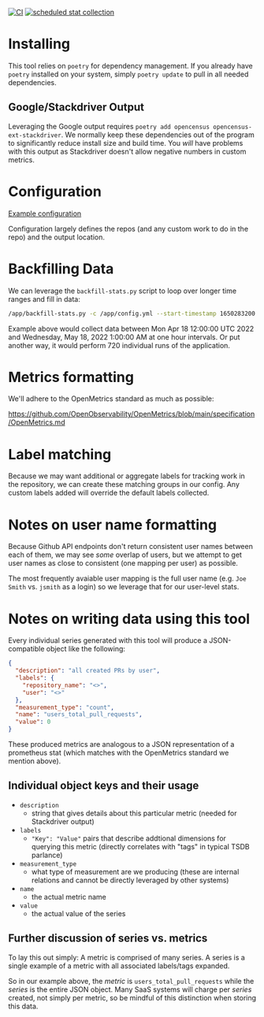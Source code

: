 [![CI](https://github.com/civic-eagle/github-stat-collector/actions/workflows/ci.yaml/badge.svg)](https://github.com/civic-eagle/github-stat-collector/actions/workflows/ci.yaml)
[![scheduled stat collection](https://github.com/civic-eagle/github-stat-collector/actions/workflows/run.yml/badge.svg)](https://github.com/civic-eagle/github-stat-collector/actions/workflows/run.yml)

# Installing

This tool relies on `poetry` for dependency management. If you already have `poetry` installed on your system, simply `poetry update` to pull in all needed dependencies.

## Google/Stackdriver Output

Leveraging the Google output requires `poetry add opencensus opencensus-ext-stackdriver`. We normally keep these dependencies out of the program to significantly reduce install size and build time. You _will_ have problems with this output as Stackdriver doesn't allow negative numbers in custom metrics.

# Configuration

[Example configuration](config.exmaple.yml)

Configuration largely defines the repos (and any custom work to do in the repo) and the output location.

# Backfilling Data

We can leverage the `backfill-stats.py` script to loop over longer time ranges and fill in data:

```bash
/app/backfill-stats.py -c /app/config.yml --start-timestamp 1650283200 --stop-timestamp 1652835600 --timestamp-step 3600 --sleep-time 1800
```

Example above would collect data between Mon Apr 18 12:00:00 UTC 2022 and Wednesday, May 18, 2022 1:00:00 AM at one hour intervals. Or put another way, it would perform 720 individual runs of the application.

# Metrics formatting

We'll adhere to the OpenMetrics standard as much as possible:

https://github.com/OpenObservability/OpenMetrics/blob/main/specification/OpenMetrics.md

# Label matching

Because we may want additional or aggregate labels for tracking work in the repository, we can create these matching groups in our config. Any custom labels added will override the default labels collected.

# Notes on user name formatting

Because Github API endpoints don't return consistent user names between each of them, we may see _some_ overlap of users, but we attempt to get user names as close to consistent (one mapping per user) as possible.

The most frequently avaiable user mapping is the full user name (e.g. `Joe Smith` vs. `jsmith` as a login) so we leverage that for our user-level stats.

# Notes on writing data using this tool

Every individual series generated with this tool will produce a JSON-compatible object like the following:

```json
{
  "description": "all created PRs by user",
  "labels": {
    "repository_name": "<>",
    "user": "<>"
  },
  "measurement_type": "count",
  "name": "users_total_pull_requests",
  "value": 0
}
```

These produced metrics are analogous to a JSON representation of a prometheus stat (which matches with the OpenMetrics standard we mention above).

## Individual object keys and their usage

* `description`
  * string that gives details about this particular metric (needed for Stackdriver output)
* `labels`
  * `"Key": "Value"` pairs that describe addtional dimensions for querying this metric (directly correlates with "tags" in typical TSDB parlance)
* `measurement_type`
  * what type of measurement are we producing (these are internal relations and cannot be directly leveraged by other systems)
* `name`
  * the actual metric name
* `value`
  * the actual value of the series

## Further discussion of series vs. metrics

To lay this out simply: A metric is comprised of many series. A series is a single example of a metric with all associated labels/tags expanded.

So in our example above, the *metric* is `users_total_pull_requests` while the _series_ is the entire JSON object. Many SaaS systems will charge per _series_ created, not simply per metric, so be mindful of this distinction when storing this data.
